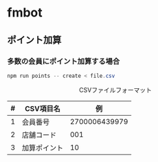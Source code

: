 # fmbot

## ポイント加算

### 多数の会員にポイント加算する場合

```powershell
npm run points -- create < file.csv
```

<div style="text-align: center;">CSVファイルフォーマット</div>

| #    | CSV項目名    | 例            |
| ---- | ------------ | ------------- |
| 1    | 会員番号     | 2700006439979 |
| 2    | 店舗コード   | 001           |
| 3    | 加算ポイント | 10            |




